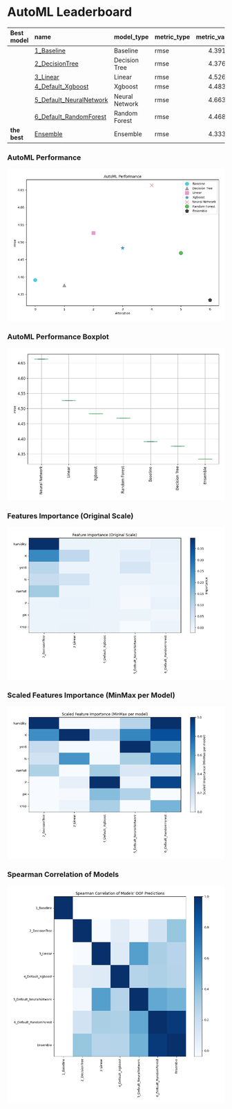 # AutoML Leaderboard

| Best model   | name                                                         | model_type     | metric_type   |   metric_value |   train_time |
|:-------------|:-------------------------------------------------------------|:---------------|:--------------|---------------:|-------------:|
|              | [1_Baseline](1_Baseline/README.md)                           | Baseline       | rmse          |        4.39138 |         2.36 |
|              | [2_DecisionTree](2_DecisionTree/README.md)                   | Decision Tree  | rmse          |        4.37645 |        16.64 |
|              | [3_Linear](3_Linear/README.md)                               | Linear         | rmse          |        4.52677 |         3.63 |
|              | [4_Default_Xgboost](4_Default_Xgboost/README.md)             | Xgboost        | rmse          |        4.48309 |         1.53 |
|              | [5_Default_NeuralNetwork](5_Default_NeuralNetwork/README.md) | Neural Network | rmse          |        4.66327 |         1.26 |
|              | [6_Default_RandomForest](6_Default_RandomForest/README.md)   | Random Forest  | rmse          |        4.46887 |         4.69 |
| **the best** | [Ensemble](Ensemble/README.md)                               | Ensemble       | rmse          |        4.33394 |         0.27 |

### AutoML Performance
![AutoML Performance](ldb_performance.png)

### AutoML Performance Boxplot
![AutoML Performance Boxplot](ldb_performance_boxplot.png)

### Features Importance (Original Scale)
![features importance across models](features_heatmap.png)



### Scaled Features Importance (MinMax per Model)
![scaled features importance across models](features_heatmap_scaled.png)



### Spearman Correlation of Models
![models spearman correlation](correlation_heatmap.png)

